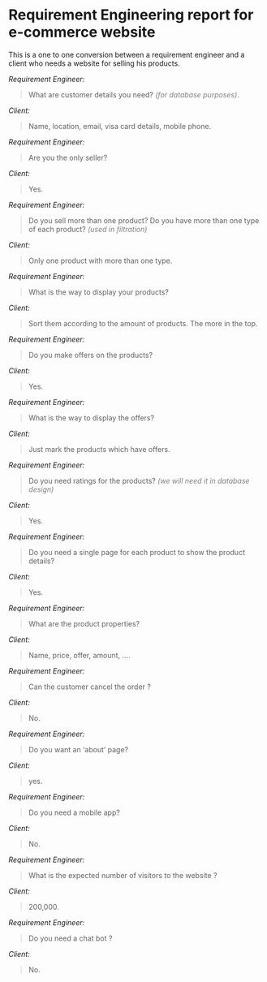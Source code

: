 # Requirement Engineering report for e-commerce website

This is a one to one conversion between a requirement engineer and a client who needs a website for selling his products.



*Requirement Engineer:*
> What are customer details you need?		<span style="color:gray">*(for database purposes)*</span>.

*Client:*
>Name, location, email, visa card details, mobile phone.<br />



*Requirement Engineer:*
> Are you the only seller?

*Client:*
>Yes.<br />



*Requirement Engineer:*
> Do you sell more than one product? Do you have more than one type of each product? <span style="color:gray">*(used in filtration)*</span>

*Client:*
>Only one product with more than one type.<br />
>


*Requirement Engineer:*
> What is the way to display your products?

*Client:*
>Sort them according to the amount of products. The more in
the top.<br />


*Requirement Engineer:*
> Do you make offers on the products?

*Client:*
>Yes.<br />



*Requirement Engineer:*
> What is the way to display the offers?

*Client:*
>Just mark the products which have offers.<br />



*Requirement Engineer:*
> Do you need ratings for the products?  <span style="color:gray">*(we will need it in database design)*</span>
 
*Client:*
>Yes.<br />




*Requirement Engineer:*
> Do you need a single page for each product to show the product details? 

*Client:*
>Yes.<br />



*Requirement Engineer:*
> What are the product properties?

*Client:*
>Name, price, offer, amount, ....<br />




*Requirement Engineer:*
> Can the customer cancel the order ?

*Client:*
>No.<br />




*Requirement Engineer:*
> Do you want an ‘about’ page?  

*Client:*
>yes.<br />



*Requirement Engineer:*
> Do you need a mobile app?

*Client:*
>No.<br />



*Requirement Engineer:*
> What is the expected number of visitors to the website ?

*Client:*
>200,000.<br />



*Requirement Engineer:*
> Do you need a chat bot ?

*Client:*
>No.<br />


